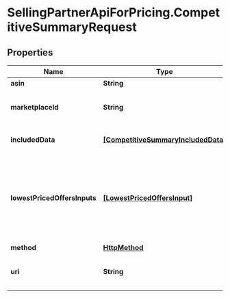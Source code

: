 # SellingPartnerApiForPricing.CompetitiveSummaryRequest

## Properties

Name | Type | Description | Notes
------------ | ------------- | ------------- | -------------
**asin** | **String** | The ASIN of the item. | 
**marketplaceId** | **String** | A marketplace identifier. Specifies the marketplace for which data is returned. | 
**includedData** | [**[CompetitiveSummaryIncludedData]**](CompetitiveSummaryIncludedData.md) | The list of requested competitive pricing data for the product. | 
**lowestPricedOffersInputs** | [**[LowestPricedOffersInput]**](LowestPricedOffersInput.md) | The list of &#x60;lowestPricedOffersInput&#x60; parameters that are used to build &#x60;lowestPricedOffers&#x60; in the response. This attribute is only valid if &#x60;lowestPricedOffers&#x60; is requested in &#x60;includedData&#x60; | [optional] 
**method** | [**HttpMethod**](HttpMethod.md) |  | 
**uri** | **String** | The URI associated with the individual APIs that are called as part of the batch request. | 


